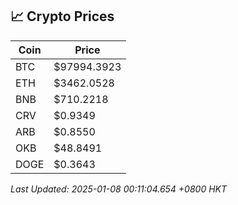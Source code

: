 ## 📈 Crypto Prices

| Coin | Price |
| ---- | ----- |
| BTC | $97994.3923 |
| ETH | $3462.0528 |
| BNB | $710.2218 |
| CRV | $0.9349 |
| ARB | $0.8550 |
| OKB | $48.8491 |
| DOGE | $0.3643 |

_Last Updated: 2025-01-08 00:11:04.654 +0800 HKT_